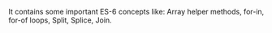 It contains some important ES-6 concepts like: Array helper methods, for-in, for-of loops, Split, Splice, Join.
